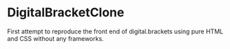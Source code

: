 # DigitalBracketClone

First attempt to reproduce the front end of digital.brackets using pure HTML and CSS without any frameworks.

